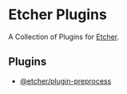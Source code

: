# Etcher Plugins
A Collection of Plugins for [Etcher](https://etcherjs.vercel.app).

## Plugins
- [@etcher/plugin-preprocess](https://github.com/etcherjs/plugins/tree/main/packages/plugin-preprocess)